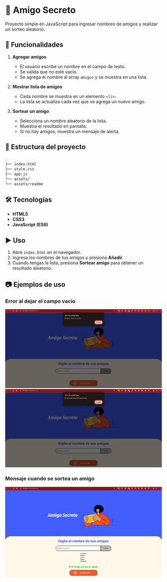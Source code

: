 # 🎁 Amigo Secreto

Proyecto simple en JavaScript para ingresar nombres de amigos y realizar un sorteo aleatorio.

## 🚀 Funcionalidades
1. **Agregar amigos**  
   - El usuario escribe un nombre en el campo de texto.  
   - Se valida que no esté vacío.  
   - Se agrega el nombre al array `amigos` y se muestra en una lista.  

2. **Mostrar lista de amigos**  
   - Cada nombre se muestra en un elemento `<li>`.  
   - La lista se actualiza cada vez que se agrega un nuevo amigo.  

3. **Sortear un amigo**  
   - Selecciona un nombre aleatorio de la lista.  
   - Muestra el resultado en pantalla.  
   - Si no hay amigos, muestra un mensaje de alerta.  

## 📂 Estructura del proyecto

```
.
├── index.html
├── style.css
├── app.js
└── assets/
└── assets/readme
```

## 🛠️ Tecnologías
- **HTML5**  
- **CSS3**  
- **JavaScript (ES6)**

## ▶️ Uso
1. Abre `index.html` en el navegador.  
2. Ingresa los nombres de tus amigos y presiona **Añadir**.  
3. Cuando tengas la lista, presiona **Sortear amigo** para obtener un resultado aleatorio.

## 📷 Ejemplos de uso

### Error al dejar el campo vacío
![Error al no escribir un nombre](assets/readme/imagen-agregar-amigos.png)
![Error lista de amigos vacía](assets/readme/imagen-sin-amigos-disponibles.png)

### Mensaje cuando se sortea un amigo
![Amigo sorteado](assets/readme/imagen-ok.png)